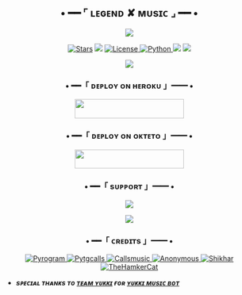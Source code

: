 <h2 align="center">
    • ━━ ⌜ ʟᴇɢᴇɴᴅ ✘ ᴍᴜsɪᴄ ⌟ ━━ •
</h2>

<p align="center">
  <img src="https://telegra.ph/file/51fc0d0b6b99b10379709.jpg">
</p>

<p align="center">
<a href="https://github.com/TeamLegend77/LegendXMusic/stargazers"><img src="https://img.shields.io/github/stars/TeamLegend77/LegendXMusic?color=black&logo=github&logoColor=black&style=for-the-badge" alt="Stars" /></a>
<a href="https://github.com/TeamLegend77/LegendXMusic/network/members"> <img src="https://img.shields.io/github/forks/TeamLegend77/LegendXMusic?red=black&logo=github&logoColor=black&style=for-the-badge" /></a>
<a href="https://github.com/TeamLegend77/LegendXMusic/blob/master/LICENSE"> <img src="https://img.shields.io/badge/License-MIT-blueviolet?style=for-the-badge" alt="License" /> </a>
<a href="https://www.python.org/"> <img src="https://img.shields.io/badge/Written%20in-Python-orange?style=for-the-badge&logo=python" alt="Python" /> </a>
<a href="https://pypi.org/project/Pyrogram/"> <img src="https://img.shields.io/pypi/v/pyrogram?color=yellow&label=pyrogram&logo=python&logoColor=green&style=for-the-badge" /></a>
<a href="https://github.com/TeamLegend77/LegendXMusic/commits/TeamLegend77"> <img src="https://img.shields.io/github/last-commit/TeamLegend77/LegendXMusic?color=blue&logo=github&logoColor=green&style=for-the-badge" /></a>
</p>

<p align="center">
  <img src="https://telegra.ph/file/afed48fd6468fb29620ea.jpg">
</p>

<h3 align="center">
    • ━━「 ᴅᴇᴩʟᴏʏ ᴏɴ ʜᴇʀᴏᴋᴜ 」━━ •
</h3>

<p align="center"><a href="https://dashboard.heroku.com/new?template=https://github.com/TeamLegend77/LegendXMusic"> <img src="https://img.shields.io/badge/Deploy%20On%20Heroku-black?style=for-the-badge&logo=heroku" width="220" height="38.45"/></a></p>


<h3 align="center">
    • ━━「 ᴅᴇᴩʟᴏʏ ᴏɴ ᴏᴋᴛᴇᴛᴏ 」━━ •
</h3>

<p align="center"><a href="https://cloud.okteto.com/deploy?repository=https://github.com/TeamLegend77/LegendXMusic"><img src="https://img.shields.io/badge/Deploy%20On%20Okteto-black?style=for-the-badge&logo=Okteto" width="220" height="38.45"/></a></p>

<h3 align="center">
    • ━━「 sᴜᴩᴩᴏʀᴛ 」━━ •
</h3>

<p align="center">
<a href="https://telegram.me/Legend_Chats"><img src="https://img.shields.io/badge/-Support%20Group-blue.svg?style=for-the-badge&logo=Telegram"></a>
</p>

<p align="center">
<a href="https://telegram.me/XH4REEF_L4DK4_43"><img src="https://img.shields.io/badge/%20Legend-blue.svg?style=for-the-badge&logo=Telegram"></a>
</p>

<h3 align="center">
    • ━━「 ᴄʀᴇᴅɪᴛs 」━━ •
</h3>

<p align="center">
<a href="https://github.com/pyrogram/pyrogram"> <img src="https://img.shields.io/badge/Pyrogram-black?style=for-the-badge&logo=github" alt="Pyrogram" /> </a>
<a href="https://github.com/pytgcalls/pytgcalls"> <img src="https://img.shields.io/badge/PyTgCalls-black?style=for-the-badge&logo=github" alt="Pytgcalls" /> </a>
<a href="https://github.com/Callsmusic"> <img src="https://img.shields.io/badge/CallsMusic-black?style=for-the-badge&logo=github" alt="Callsmusic" /> </a>
<a href="https://github.com/AnonymousR1025"> <img src="https://img.shields.io/badge/Anonymous-black?style=for-the-badge&logo=github" alt="Anonymous" /> </a>
<a href="https://github.com/NotReallyShikhar"> <img src="https://img.shields.io/badge/Shikhar-black?style=for-the-badge&logo=github" alt="Shikhar" /> </a>
<a href="https://github.com/TheHamkerCat"> <img src="https://img.shields.io/badge/TheHamkerCat-black?style=for-the-badge&logo=github" alt="TheHamkerCat" /> </a>
</p>

- <b> _sᴩᴇᴄɪᴀʟ ᴛʜᴀɴᴋs ᴛᴏ [ᴛᴇᴀᴍ ʏᴜᴋᴋɪ](https://github.com/TeamYukki) ғᴏʀ [ʏᴜᴋᴋɪ ᴍᴜsɪᴄ ʙᴏᴛ](https://github.com/TeamYukki/YukkiMusicBot)_ </b>

